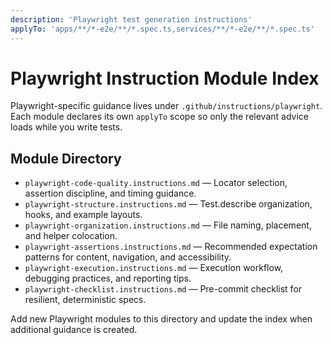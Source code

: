 ```yaml
---
description: 'Playwright test generation instructions'
applyTo: 'apps/**/*-e2e/**/*.spec.ts,services/**/*-e2e/**/*.spec.ts'
---
```


# Playwright Instruction Module Index

Playwright-specific guidance lives under `.github/instructions/playwright`. Each module declares its own `applyTo` scope so only the relevant advice loads while you write tests.

## Module Directory

-   `playwright-code-quality.instructions.md` — Locator selection, assertion discipline, and timing guidance.
-   `playwright-structure.instructions.md` — Test.describe organization, hooks, and example layouts.
-   `playwright-organization.instructions.md` — File naming, placement, and helper colocation.
-   `playwright-assertions.instructions.md` — Recommended expectation patterns for content, navigation, and accessibility.
-   `playwright-execution.instructions.md` — Execution workflow, debugging practices, and reporting tips.
-   `playwright-checklist.instructions.md` — Pre-commit checklist for resilient, deterministic specs.

Add new Playwright modules to this directory and update the index when additional guidance is created.
